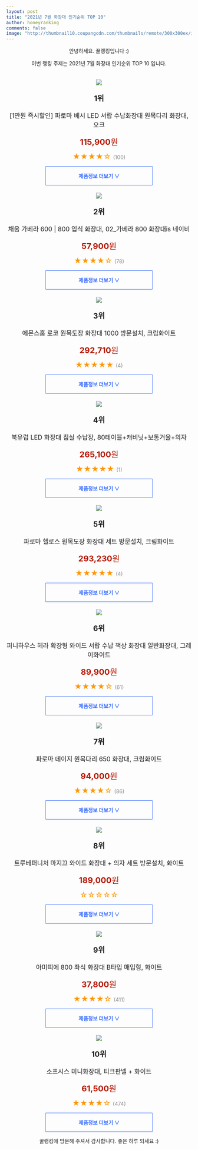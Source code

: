 ```yaml
--- 
layout: post 
title: "2021년 7월 화장대 인기순위 TOP 10" 
author: honeyranking 
comments: false 
image: "http://thumbnail10.coupangcdn.com/thumbnails/remote/300x300ex/image/vendor_inventory/5ce2/858e01e36f1d4ea503a9a94120caa01d798fcd77600645a0f5e43f8b4281.jpg" 
--- 
```

<p style="text-align: center;">안녕하세요. 꿀랭킹입니다 :)</p> <p style="text-align: center;">이번 랭킹 주제는 2021년 7월 화장대 인기순위 TOP 10 입니다.</p><center><img src="http://thumbnail10.coupangcdn.com/thumbnails/remote/300x300ex/image/vendor_inventory/5ce2/858e01e36f1d4ea503a9a94120caa01d798fcd77600645a0f5e43f8b4281.jpg" style="margin-top:20px" /></center> <p style="text-align: center; font-size: 20px"><b>1위</b></p> <p style="text-align: center; font-size: 17px">[1만원 즉시할인] 파로마 베시 LED 서랍 수납화장대 원목다리 화장대, 오크</p> <p style="text-align: center;"><span style="color: #b61800; font-size: 22px;"><b>115,900</b>원</span></p> <p style="text-align: center;"><span style="color: #ff9600; font-size: 20px;">★★★★☆ </span><span style="color: #878787;">(100)</span></p> <center><a href="https://coupa.ng/b21V7n"> <div style="font-size: 14px; display: inline-block; padding: 15px 90px; color: #346aff; border-radius: 2px; border: 1px solid #346aff; cursor: pointer;"><b>제품정보 더보기 &or;</b></div> </a></center><center><img src="http://thumbnail7.coupangcdn.com/thumbnails/remote/300x300ex/image/vendor_inventory/7fa6/8393cb5ad7442fef66203bff238ea9b19746254e5a8ceda05cd4bb3bc53d.jpg" style="margin-top:20px" /></center> <p style="text-align: center; font-size: 20px"><b>2위</b></p> <p style="text-align: center; font-size: 17px">채움 가베라 600 | 800 입식 화장대, 02_가베라 800 화장대is 네이비</p> <p style="text-align: center;"><span style="color: #b61800; font-size: 22px;"><b>57,900</b>원</span></p> <p style="text-align: center;"><span style="color: #ff9600; font-size: 20px;">★★★★☆ </span><span style="color: #878787;">(78)</span></p> <center><a href="https://coupa.ng/b21V7o"> <div style="font-size: 14px; display: inline-block; padding: 15px 90px; color: #346aff; border-radius: 2px; border: 1px solid #346aff; cursor: pointer;"><b>제품정보 더보기 &or;</b></div> </a></center><center><img src="http://thumbnail10.coupangcdn.com/thumbnails/remote/300x300ex/image/retail/images/2020/11/02/15/5/3d73fdb5-817c-4137-ba11-502ed4e6b2c5.jpg" style="margin-top:20px" /></center> <p style="text-align: center; font-size: 20px"><b>3위</b></p> <p style="text-align: center; font-size: 17px">에몬스홈 로코 원목도장 화장대 1000 방문설치, 크림화이트</p> <p style="text-align: center;"><span style="color: #b61800; font-size: 22px;"><b>292,710</b>원</span></p> <p style="text-align: center;"><span style="color: #ff9600; font-size: 20px;">★★★★★ </span><span style="color: #878787;">(4)</span></p> <center><a href="https://coupa.ng/b21V7p"> <div style="font-size: 14px; display: inline-block; padding: 15px 90px; color: #346aff; border-radius: 2px; border: 1px solid #346aff; cursor: pointer;"><b>제품정보 더보기 &or;</b></div> </a></center><center><img src="http://thumbnail7.coupangcdn.com/thumbnails/remote/300x300ex/image/vendor_inventory/ff3c/4d177840e89b49cfc4f3cb446b162efb30e0b9c1156dc945efda647ed7a2.jpg" style="margin-top:20px" /></center> <p style="text-align: center; font-size: 20px"><b>4위</b></p> <p style="text-align: center; font-size: 17px">북유럽 LED 화장대 침실 수납장, 80테이블+캐비닛+보통거울+의자</p> <p style="text-align: center;"><span style="color: #b61800; font-size: 22px;"><b>265,100</b>원</span></p> <p style="text-align: center;"><span style="color: #ff9600; font-size: 20px;">★★★★★ </span><span style="color: #878787;">(1)</span></p> <center><a href="https://coupa.ng/b21V7r"> <div style="font-size: 14px; display: inline-block; padding: 15px 90px; color: #346aff; border-radius: 2px; border: 1px solid #346aff; cursor: pointer;"><b>제품정보 더보기 &or;</b></div> </a></center><center><img src="http://thumbnail10.coupangcdn.com/thumbnails/remote/300x300ex/image/retail/images/2020/11/02/15/8/6b3029f4-b343-4cf0-9e99-34d18ccd2b75.jpg" style="margin-top:20px" /></center> <p style="text-align: center; font-size: 20px"><b>5위</b></p> <p style="text-align: center; font-size: 17px">파로마 헬로스 원목도장 화장대 세트 방문설치, 크림화이트</p> <p style="text-align: center;"><span style="color: #b61800; font-size: 22px;"><b>293,230</b>원</span></p> <p style="text-align: center;"><span style="color: #ff9600; font-size: 20px;">★★★★★ </span><span style="color: #878787;">(4)</span></p> <center><a href="https://coupa.ng/b21V7v"> <div style="font-size: 14px; display: inline-block; padding: 15px 90px; color: #346aff; border-radius: 2px; border: 1px solid #346aff; cursor: pointer;"><b>제품정보 더보기 &or;</b></div> </a></center><center><img src="http://thumbnail6.coupangcdn.com/thumbnails/remote/300x300ex/image/vendor_inventory/ac27/15b0ba67752d4cad1a530de8f62121b215b15856cc34df5f73ead469e429.jpg" style="margin-top:20px" /></center> <p style="text-align: center; font-size: 20px"><b>6위</b></p> <p style="text-align: center; font-size: 17px">퍼니하우스 헤라 확장형 와이드 서랍 수납 책상 화장대 일반화장대, 그레이화이트</p> <p style="text-align: center;"><span style="color: #b61800; font-size: 22px;"><b>89,900</b>원</span></p> <p style="text-align: center;"><span style="color: #ff9600; font-size: 20px;">★★★★☆ </span><span style="color: #878787;">(61)</span></p> <center><a href="https://coupa.ng/b21V7x"> <div style="font-size: 14px; display: inline-block; padding: 15px 90px; color: #346aff; border-radius: 2px; border: 1px solid #346aff; cursor: pointer;"><b>제품정보 더보기 &or;</b></div> </a></center><center><img src="http://thumbnail8.coupangcdn.com/thumbnails/remote/300x300ex/image/retail/images/2019/11/26/17/7/7c327a05-ccaf-4380-859c-99ad22b20c2a.jpg" style="margin-top:20px" /></center> <p style="text-align: center; font-size: 20px"><b>7위</b></p> <p style="text-align: center; font-size: 17px">파로마 데이지 원목다리 650 화장대, 크림화이트</p> <p style="text-align: center;"><span style="color: #b61800; font-size: 22px;"><b>94,000</b>원</span></p> <p style="text-align: center;"><span style="color: #ff9600; font-size: 20px;">★★★★☆ </span><span style="color: #878787;">(86)</span></p> <center><a href="https://coupa.ng/b21V7z"> <div style="font-size: 14px; display: inline-block; padding: 15px 90px; color: #346aff; border-radius: 2px; border: 1px solid #346aff; cursor: pointer;"><b>제품정보 더보기 &or;</b></div> </a></center><center><img src="http://thumbnail8.coupangcdn.com/thumbnails/remote/300x300ex/image/retail/images/2021/05/31/16/8/0ede0e42-0c72-4f61-a433-ecf6c91b4562.jpg" style="margin-top:20px" /></center> <p style="text-align: center; font-size: 20px"><b>8위</b></p> <p style="text-align: center; font-size: 17px">트루베퍼니처 마지끄 와이드 화장대 + 의자 세트 방문설치, 화이트</p> <p style="text-align: center;"><span style="color: #b61800; font-size: 22px;"><b>189,000</b>원</span></p> <p style="text-align: center;"><span style="color: #ff9600; font-size: 20px;">☆☆☆☆☆ </span><span style="color: #878787;"></span></p> <center><a href="https://coupa.ng/b21V7D"> <div style="font-size: 14px; display: inline-block; padding: 15px 90px; color: #346aff; border-radius: 2px; border: 1px solid #346aff; cursor: pointer;"><b>제품정보 더보기 &or;</b></div> </a></center><center><img src="http://thumbnail10.coupangcdn.com/thumbnails/remote/300x300ex/image/vendor_inventory/e229/5cc072cb57d3486a364a6d3967d10d22b155e69ef6e1cc643dff18fd89b4.jpg" style="margin-top:20px" /></center> <p style="text-align: center; font-size: 20px"><b>9위</b></p> <p style="text-align: center; font-size: 17px">아미띠에 800 좌식 화장대 B타입 매입형, 화이트</p> <p style="text-align: center;"><span style="color: #b61800; font-size: 22px;"><b>37,800</b>원</span></p> <p style="text-align: center;"><span style="color: #ff9600; font-size: 20px;">★★★★☆ </span><span style="color: #878787;">(411)</span></p> <center><a href="https://coupa.ng/b21V7F"> <div style="font-size: 14px; display: inline-block; padding: 15px 90px; color: #346aff; border-radius: 2px; border: 1px solid #346aff; cursor: pointer;"><b>제품정보 더보기 &or;</b></div> </a></center><center><img src="http://thumbnail10.coupangcdn.com/thumbnails/remote/300x300ex/image/retail/images/2017/04/19/21/9/8870117d-2603-4d5c-ae5c-2e92031d36aa.jpg" style="margin-top:20px" /></center> <p style="text-align: center; font-size: 20px"><b>10위</b></p> <p style="text-align: center; font-size: 17px">소프시스 미니화장대, 티크판넬 + 화이트</p> <p style="text-align: center;"><span style="color: #b61800; font-size: 22px;"><b>61,500</b>원</span></p> <p style="text-align: center;"><span style="color: #ff9600; font-size: 20px;">★★★★☆ </span><span style="color: #878787;">(474)</span></p> <center><a href="https://coupa.ng/b21V7I"> <div style="font-size: 14px; display: inline-block; padding: 15px 90px; color: #346aff; border-radius: 2px; border: 1px solid #346aff; cursor: pointer;"><b>제품정보 더보기 &or;</b></div> </a></center> <p style="text-align: center;">꿀랭킹에 방문해 주셔서 감사합니다. 좋은 하루 되세요 :)</p>
